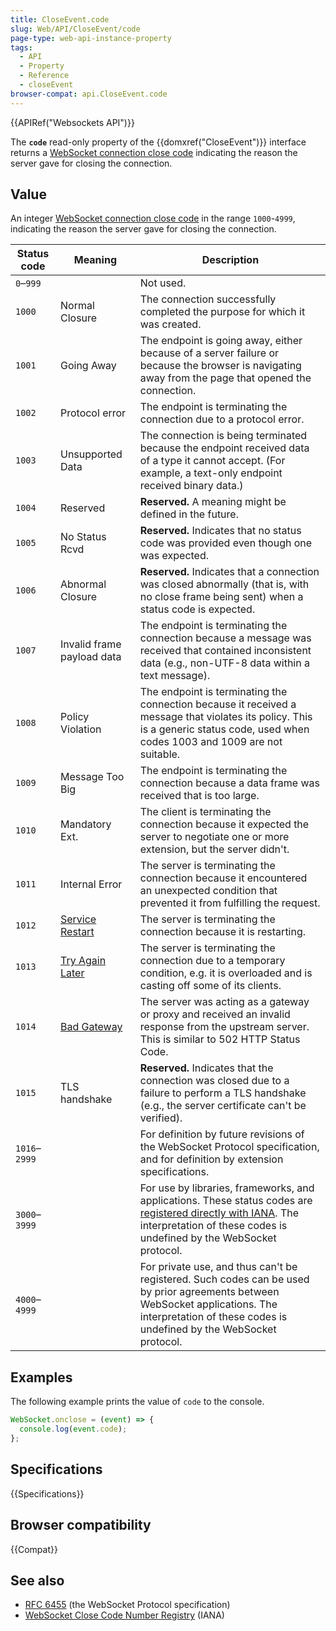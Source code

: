 ```yaml
---
title: CloseEvent.code
slug: Web/API/CloseEvent/code
page-type: web-api-instance-property
tags:
  - API
  - Property
  - Reference
  - closeEvent
browser-compat: api.CloseEvent.code
---
```


{{APIRef("Websockets API")}}

The **`code`** read-only property of the {{domxref("CloseEvent")}} interface returns a [WebSocket connection close code](https://www.rfc-editor.org/rfc/rfc6455.html#section-7.1.5) indicating the reason the server gave for closing the connection.

## Value

An integer [WebSocket connection close code](https://www.rfc-editor.org/rfc/rfc6455.html#section-7.1.5) in the range `1000`-`4999`, indicating the reason the server gave for closing the connection.

<table class="no-markdown">
  <thead>
    <tr>
      <th>Status code</th>
      <th>Meaning</th>
      <th>Description</th>
    </tr>
  </thead>
  <tbody>
    <tr>
      <td><code>0</code>–<code>999</code></td>
      <td></td>
      <td>Not used.</td>
    </tr>
    <tr>
      <td><code>1000</code></td>
      <td>Normal Closure</td>
      <td>
        The connection successfully completed the purpose for which it was
        created.
      </td>
    </tr>
    <tr>
      <td><code>1001</code></td>
      <td>Going Away</td>
      <td>
        The endpoint is going away, either because of a server failure or
        because the browser is navigating away from the page that opened the
        connection.
      </td>
    </tr>
    <tr>
      <td><code>1002</code></td>
      <td>Protocol error</td>
      <td>
        The endpoint is terminating the connection due to a protocol error.
      </td>
    </tr>
    <tr>
      <td><code>1003</code></td>
      <td>Unsupported Data</td>
      <td>
        The connection is being terminated because the endpoint received data of
        a type it cannot accept. (For example, a text-only endpoint received
        binary data.)
      </td>
    </tr>
    <tr>
      <td><code>1004</code></td>
      <td>Reserved</td>
      <td>
        <strong>Reserved.</strong> A meaning might be defined in the future.
      </td>
    </tr>
    <tr>
      <td><code>1005</code></td>
      <td>No Status Rcvd</td>
      <td>
        <strong>Reserved.</strong> Indicates that no status code was provided even though one was expected.
      </td>
    </tr>
    <tr>
      <td><code>1006</code></td>
      <td>Abnormal Closure</td>
      <td>
       <strong>Reserved.</strong> Indicates that a connection was closed abnormally (that is, with no
        close frame being sent) when a status code is expected.
      </td>
    </tr>
    <tr>
      <td><code>1007</code></td>
      <td>Invalid frame payload data</td>
      <td>
        The endpoint is terminating the connection because a message was
        received that contained inconsistent data (e.g., non-UTF-8 data within a
        text message).
      </td>
    </tr>
    <tr>
      <td><code>1008</code></td>
      <td>Policy Violation</td>
      <td>
        The endpoint is terminating the connection because it received a message
        that violates its policy. This is a generic status code, used when codes
        1003 and 1009 are not suitable.
      </td>
    </tr>
    <tr>
      <td><code>1009</code></td>
      <td>Message Too Big</td>
      <td>
        The endpoint is terminating the connection because a data frame was
        received that is too large.
      </td>
    </tr>
    <tr>
      <td><code>1010</code></td>
      <td>Mandatory Ext.</td>
      <td>
        The client is terminating the connection because it expected the server
        to negotiate one or more extension, but the server didn't.
      </td>
    </tr>
    <tr>
      <td><code>1011</code></td>
      <td>Internal Error</td>
      <td>
        The server is terminating the connection because it encountered an
        unexpected condition that prevented it from fulfilling the request.
      </td>
    </tr>
    <tr>
      <td><code>1012</code></td>
      <td><a href="http://www.ietf.org/mail-archive/web/hybi/current/msg09670.html">Service Restart</a></td>
      <td>
        The server is terminating the connection because it is restarting.
      </td>
    </tr>
    <tr>
      <td><code>1013</code></td>
      <td><a href="http://www.ietf.org/mail-archive/web/hybi/current/msg09670.html">Try Again Later</a></td>
      <td>
        The server is terminating the connection due to a temporary condition,
        e.g. it is overloaded and is casting off some of its clients.
      </td>
    </tr>
    <tr>
      <td><code>1014</code></td>
      <td><a href="https://www.ietf.org/mail-archive/web/hybi/current/msg10748.html">Bad Gateway</a></td>
      <td>
        The server was acting as a gateway or proxy and received an invalid
        response from the upstream server. This is similar to 502 HTTP Status
        Code.
      </td>
    </tr>
    <tr>
      <td><code>1015</code></td>
      <td>TLS handshake</td>
      <td>
        <strong>Reserved.</strong> Indicates that the connection was closed due
        to a failure to perform a TLS handshake (e.g., the server certificate
        can't be verified).
      </td>
    </tr>
    <tr>
      <td><code>1016</code>–<code>2999</code></td>
      <td></td>
      <td>
        For definition by future revisions of the WebSocket Protocol specification, and for definition by extension specifications.
      </td>
    </tr>
    <tr>
      <td><code>3000</code>–<code>3999</code></td>
      <td></td>
      <td>
        For use by libraries, frameworks, and applications. These status codes are <a href="https://www.iana.org/assignments/websocket/websocket.xml#close-code-number">registered directly with IANA</a>. The interpretation of these codes is undefined by the WebSocket protocol.
      </td>
    </tr>
    <tr>
      <td><code>4000</code>–<code>4999</code></td>
      <td></td>
      <td>
         For private use, and thus can't be registered. Such codes can be used by prior agreements between WebSocket applications. The interpretation of these codes is undefined by the WebSocket protocol.
      </td>
    </tr>
  </tbody>
</table>

## Examples

The following example prints the value of `code` to the console.

```js
WebSocket.onclose = (event) => {
  console.log(event.code);
};
```

## Specifications

{{Specifications}}

## Browser compatibility

{{Compat}}

## See also

- [RFC 6455](https://www.rfc-editor.org/rfc/rfc6455.html) (the WebSocket Protocol specification)
- [WebSocket Close Code Number Registry](https://www.iana.org/assignments/websocket/websocket.xml#close-code-number) (IANA)
